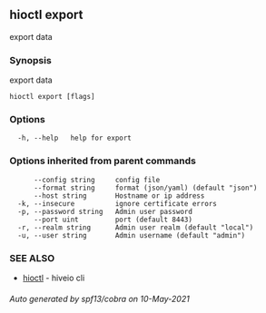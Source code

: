 ## hioctl export

export data

### Synopsis

export data

```
hioctl export [flags]
```

### Options

```
  -h, --help   help for export
```

### Options inherited from parent commands

```
      --config string     config file
      --format string     format (json/yaml) (default "json")
      --host string       Hostname or ip address
  -k, --insecure          ignore certificate errors
  -p, --password string   Admin user password
      --port uint         port (default 8443)
  -r, --realm string      Admin user realm (default "local")
  -u, --user string       Admin username (default "admin")
```

### SEE ALSO

* [hioctl](hioctl.md)	 - hiveio cli

###### Auto generated by spf13/cobra on 10-May-2021
